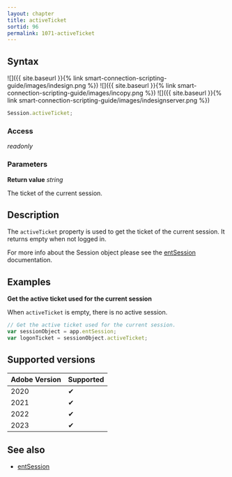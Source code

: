 ```yaml
---
layout: chapter
title: activeTicket
sortid: 96
permalink: 1071-activeTicket
---
```


## Syntax

![]({{ site.baseurl }}{% link smart-connection-scripting-guide/images/indesign.png %}) ![]({{ site.baseurl }}{% link smart-connection-scripting-guide/images/incopy.png %}) ![]({{ site.baseurl }}{% link smart-connection-scripting-guide/images/indesignserver.png %})

```javascript
Session.activeTicket;
```

### Access

_readonly_

### Parameters

**Return value** _string_

The ticket of the current session.

## Description

The `activeTicket` property is used to get the ticket of the current session. It returns empty when not logged in.

For more info about the Session object please see the [entSession](../../Application/Properties/entSession.md) documentation.

## Examples

**Get the active ticket used for the current session**

When `activeTicket` is empty, there is no active session.

```javascript
// Get the active ticket used for the current session.
var sessionObject = app.entSession;
var logonTicket = sessionObject.activeTicket;
```

## Supported versions

| Adobe Version | Supported |
| ------------- | --------- |
| 2020          | ✔         |
| 2021          | ✔         |
| 2022          | ✔         |
| 2023          | ✔         |

## See also

- [entSession](../../Application/Properties/entSession.md)
